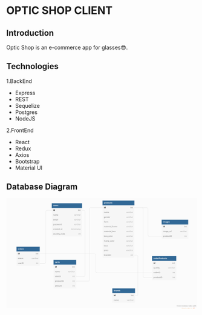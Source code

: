 # OPTIC SHOP CLIENT

## Introduction

Optic Shop is an e-commerce app for glasses😎.

## Technologies

1.BackEnd

- Express
- REST
- Sequelize
- Postgres
- NodeJS

2.FrontEnd

- React
- Redux
- Axios
- Bootstrap
- Material UI

## Database Diagram

![alt text](/src/db_diagram.png)
